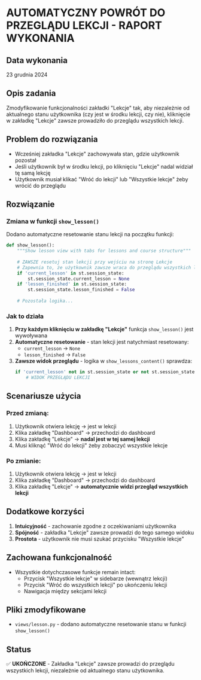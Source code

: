 # AUTOMATYCZNY POWRÓT DO PRZEGLĄDU LEKCJI - RAPORT WYKONANIA

## Data wykonania
23 grudnia 2024

## Opis zadania
Zmodyfikowanie funkcjonalności zakładki "Lekcje" tak, aby niezależnie od aktualnego stanu użytkownika (czy jest w środku lekcji, czy nie), kliknięcie w zakładkę "Lekcje" zawsze prowadziło do przeglądu wszystkich lekcji.

## Problem do rozwiązania
- Wcześniej zakładka "Lekcje" zachowywała stan, gdzie użytkownik pozostał
- Jeśli użytkownik był w środku lekcji, po kliknięciu "Lekcje" nadal widział tę samą lekcję
- Użytkownik musiał klikać "Wróć do lekcji" lub "Wszystkie lekcje" żeby wrócić do przeglądu

## Rozwiązanie

### Zmiana w funkcji `show_lesson()`
Dodano automatyczne resetowanie stanu lekcji na początku funkcji:

```python
def show_lesson():
    """Show lesson view with tabs for lessons and course structure"""
    
    # ZAWSZE resetuj stan lekcji przy wejściu na stronę Lekcje
    # Zapewnia to, że użytkownik zawsze wraca do przeglądu wszystkich lekcji
    if 'current_lesson' in st.session_state:
        st.session_state.current_lesson = None
    if 'lesson_finished' in st.session_state:
        st.session_state.lesson_finished = False
    
    # Pozostała logika...
```

### Jak to działa

1. **Przy każdym kliknięciu w zakładkę "Lekcje"** funkcja `show_lesson()` jest wywoływana
2. **Automatyczne resetowanie** - stan lekcji jest natychmiast resetowany:
   - `current_lesson` → `None`
   - `lesson_finished` → `False`
3. **Zawsze widok przeglądu** - logika w `show_lessons_content()` sprawdza:
   ```python
   if 'current_lesson' not in st.session_state or not st.session_state.current_lesson:
       # WIDOK PRZEGLĄDU LEKCJI
   ```

## Scenariusze użycia

### Przed zmianą:
1. Użytkownik otwiera lekcję → jest w lekcji
2. Klika zakładkę "Dashboard" → przechodzi do dashboard
3. Klika zakładkę "Lekcje" → **nadal jest w tej samej lekcji**
4. Musi kliknąć "Wróć do lekcji" żeby zobaczyć wszystkie lekcje

### Po zmianie:
1. Użytkownik otwiera lekcję → jest w lekcji
2. Klika zakładkę "Dashboard" → przechodzi do dashboard
3. Klika zakładkę "Lekcje" → **automatycznie widzi przegląd wszystkich lekcji**

## Dodatkowe korzyści

1. **Intuicyjność** - zachowanie zgodne z oczekiwaniami użytkownika
2. **Spójność** - zakładka "Lekcje" zawsze prowadzi do tego samego widoku
3. **Prostota** - użytkownik nie musi szukać przycisku "Wszystkie lekcje"

## Zachowana funkcjonalność

- Wszystkie dotychczasowe funkcje remain intact:
  - Przycisk "Wszystkie lekcje" w sidebarze (wewnątrz lekcji)
  - Przycisk "Wróć do wszystkich lekcji" po ukończeniu lekcji
  - Nawigacja między sekcjami lekcji

## Pliki zmodyfikowane
- `views/lesson.py` - dodano automatyczne resetowanie stanu w funkcji `show_lesson()`

## Status
✅ **UKOŃCZONE** - Zakładka "Lekcje" zawsze prowadzi do przeglądu wszystkich lekcji, niezależnie od aktualnego stanu użytkownika.
